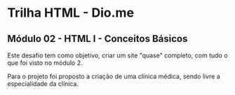 # Trilha HTML - Dio.me
## Módulo 02 - HTML I - Conceitos Básicos

Este desafio tem como objetivo, criar um site "quase" completo, com tudo o que foi visto no módulo 2.

Para o projeto foi proposto a criação de uma clínica médica, sendo livre a especialidade da clínica.
